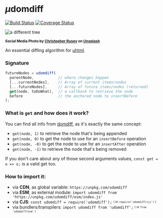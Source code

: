 # <em>µ</em>domdiff

[![Build Status](https://travis-ci.com/WebReflection/udomdiff.svg?branch=master)](https://travis-ci.com/WebReflection/udomdiff) [![Coverage Status](https://coveralls.io/repos/github/WebReflection/udomdiff/badge.svg?branch=master)](https://coveralls.io/github/WebReflection/udomdiff?branch=master)

![a different tree](./udomdiff-head.jpg)

<sup>**Social Media Photo by [Christopher Rusev](https://unsplash.com/@ralics) on [Unsplash](https://unsplash.com/)**</sup>

An essential diffing algorithm for [µhtml](https://github.com/WebReflection/uhtml#readme).


### Signature

```js
futureNodes = udomdiff(
  parentNode,           // where changes happen
  [...currentNodes],    // Array of current items/nodes
  [...futureNodes],     // Array of future items/nodes (returned)
  get(node, toDoWhat),  // a callback to retrieve the node
  before                // the anchored node to insertBefore
);
```

### What is `get` and how does it work?

You can find all info from [domdiff](https://github.com/WebReflection/domdiff#a-node-generic-info--node-callback-for-complex-data), as it's exactly the same concept:

  * `get(node, 1)` to retrieve the node that's being appended
  * `get(node, 0)` to get the node to use for an `insertBefore` operation
  * `get(node, -0)` to get the node to use for an `insertAfter` operation
  * `get(node, -1)` to retrieve the node that's being removed

If you don't care about any of those second arguments values, `const get = o => o;` is a valid get too.


### How to import it:

  * via **CDN**, as global variable: `https://unpkg.com/udomdiff`
  * via **ESM**, as external module: `import udomdiff from 'https://unpkg.com/udomdiff/esm/index.js'`
  * via **CJS**: `const udomdiff = require('udomdiff');` <sup><sub>( or `require('udomdiff/cjs')` )</sub></sup>
  * via bundlers/transpilers: `import udomdiff from 'udomdiff';` <sup><sub>( or `from 'udomdiff/esm'` )</sub></sup>
